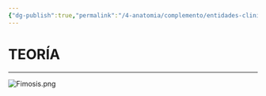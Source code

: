 ```yaml
---
{"dg-publish":true,"permalink":"/4-anatomia/complemento/entidades-clinicas/patologias-genitales/fimosis/","tags":["Anatomía","Teoría","Complemento"]}
---
```


# TEORÍA
---

![Fimosis.png](/img/user/1.%20ELEMENTOS%20GR%C3%81FICOS/Fimosis.png)

